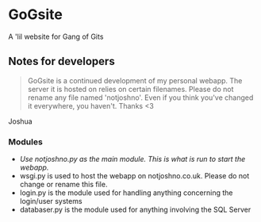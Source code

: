 # GoGsite
A 'lil website for Gang of Gits

## Notes for developers

> GoGsite is a continued development of my personal webapp. The server it is hosted on relies on certain filenames. Please do not rename any file named 'notjoshno'. Even if you think you've changed it everywhere, you haven't. Thanks <3

Joshua

### Modules
* *Use notjoshno.py as the main module. This is what is run to start the webapp.*
* wsgi.py is used to host the webapp on notjoshno.co.uk. Please do not change or rename this file.
* login.py is the module used for handling anything concerning the login/user systems
* databaser.py is the module used for anything involving the SQL Server